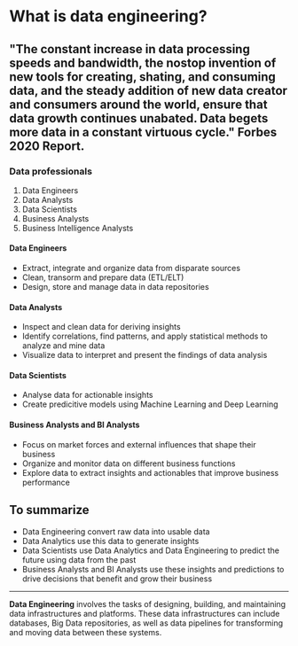 # What is data engineering?

## "The constant increase in data processing speeds and bandwidth, the nostop invention of new tools for creating, shating, and consuming data, and the steady addition of new data creator and consumers around the world, ensure that data growth continues unabated. Data begets more data in a constant virtuous cycle."  Forbes 2020 Report.

### Data professionals

1. Data Engineers
2. Data Analysts
3. Data Scientists
4. Business Analysts
5. Business Intelligence Analysts

#### Data Engineers
- Extract, integrate and organize data from disparate sources
- Clean, transorm and prepare data (ETL/ELT)
- Design, store and manage data in data repositories

#### Data Analysts
- Inspect and clean data for deriving insights
- Identify correlations, find patterns, and apply statistical methods to analyze and mine data
- Visualize data to interpret and present the findings of data analysis

#### Data Scientists
- Analyse data for actionable insights
- Create predicitive models using Machine Learning and Deep Learning

####  Business Analysts and BI Analysts 
- Focus on market forces and external influences that shape their business
- Organize and monitor data on different business functions
- Explore data to extract insights and actionables that improve business performance

## To summarize
- Data Engineering convert raw data into usable data
- Data Analytics use this data to generate insights
- Data Scientists use Data Analytics and Data Engineering to predict the future using data from the past
- Business Analysts and BI Analysts use these insights and predictions to drive decisions that benefit and grow their business

--------------------------------------------------------------
**Data Engineering** involves the tasks of designing, building, and maintaining data infrastructures and platforms. These data infrastructures can include databases, Big Data repositories, as well as data pipelines for transforming and moving data between these systems.
